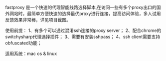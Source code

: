 fastproxy 是一个快速的代理智能线路选择脚本,在访问一些有多个proxy出口的国外网站时，最简单方便快速的选择最优proxy进行连接，提高访问体验，多人试用反馈效果非常棒，详见项目截图。

使用前提：
1、有多个可以通过混淆ssh连接的proxy server；
2、配合chrome的switchysharp代理选择插件；
3、需要有安装sshpass；
4、ssh client需要支持obfuscated功能；

适用系统：mac os & linux


